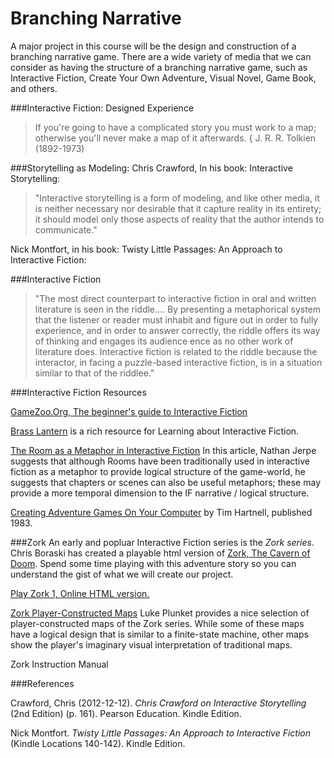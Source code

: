 # Branching Narrative
A major project in this course will be the design and construction of a branching narrative game.  There are a wide variety of media that we can consider as having the structure of a branching narrative game, such as Interactive Fiction, Create Your Own Adventure, Visual Novel, Game Book, and others.

###Interactive Fiction: Designed Experience
>If you're going to have a complicated story you must work to a map;
otherwise you'll never make a map of it afterwards.
{ J. R. R. Tolkien (1892-1973)

###Storytelling as Modeling:
Chris Crawford, In his book: Interactive Storytelling:

>"Interactive storytelling is a form of modeling, and like other media, it is neither necessary nor desirable that it capture reality in its entirety; it should model only those aspects of reality that the author intends to communicate."

 Nick Montfort, in his book:  Twisty Little Passages: An Approach to Interactive Fiction:

###Interactive Fiction

>"The most direct counterpart to interactive fiction in oral and written literature is seen in the riddle....
>By presenting a metaphorical system that the listener or reader must inhabit and figure out in order to fully experience, and in order to answer correctly, the riddle offers its way of thinking and engages its audience ence as no other work of literature does. Interactive fiction is related to the riddle because the interactor, in facing a puzzle-based interactive fiction, is in a situation similar to that of the riddlee."

###Interactive Fiction Resources

[GameZoo.Org, The beginner's guide to Interactive Fiction](http://www.gameszoo.org/rezork/docs/beginner.txt)

[Brass Lantern](http://brasslantern.org/beginners/) is a rich resource for Learning about Interactive Fiction.

[The Room as a Metaphor in Interactive Fiction](http://brasslantern.org/writers/iftheory/roomasmetaphor.html) In this article, Nathan Jerpe suggests that although Rooms have been traditionally used in interactive fiction as a metaphor to provide logical structure of the game-world, he suggests that chapters or scenes can also be useful metaphors; these may provide a more temporal dimension to the IF narrative / logical structure.

[Creating Adventure Games On Your Computer](http://www.atariarchives.org/adventure/)
by Tim Hartnell, published 1983. 

###Zork
An early and popluar Interactive Fiction series is the *Zork series*.  Chris Boraski has created a playable html version of [Zork, The Cavern of Doom](http://boraski.com/zork/index.html). Spend some time playing with this adventure story so you can understand the gist of what we will create our project. 


[Play Zork 1, Online HTML version.](http://textadventures.co.uk/games/view/5zyoqrsugeopel3ffhz_vq/zork)

[Zork Player-Constructed Maps](http://kotaku.com/5843715/the-delightful-home-made-maps-of-the-zork-series/)
 Luke Plunket provides a nice selection of player-constructed maps of the Zork series.  While some of these maps have a logical design that is similar to a finite-state machine, other maps show the player's imaginary visual interpretation of traditional maps.  
 
 Zork Instruction Manual[](http://www.thezorklibrary.com/zork1/zork1.pdf)

###References

Crawford, Chris (2012-12-12). _Chris Crawford on Interactive Storytelling_ (2nd Edition) (p. 161). Pearson Education. Kindle Edition. 

Nick Montfort. _Twisty Little Passages: An Approach to Interactive Fiction_ (Kindle Locations 140-142). Kindle Edition. 

